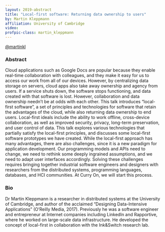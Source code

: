 ```yaml
---
layout: 2019-abstract
title: "Local-first software: Returning data ownership to users"
by: Martin Kleppmann
affiliation: University of Cambridge
video: 
profpic-class: martin_kleppmann
---
```


[@martinkl](https://twitter.com/martinkl)
<br/>

### Abstract

Cloud applications such as Google Docs are popular because they enable real-time collaboration with colleagues, and they make it easy for us to access our work from all of our devices. However, by centralizing data storage on servers, cloud apps also take away ownership and agency from users. If a service shuts down, the software stops functioning, and data created with that software is lost. However, collaboration and data ownership needn’t be at odds with each other. This talk introduces “local-first software”, a set of principles and technologies for software that retain the advantages of the cloud, while also returning data ownership to end users. Local-first ideals include the ability to work offline, cross-device collaboration, as well as improved security, privacy, long-term preservation, and user control of data. This talk explores various technologies that partially satisfy the local-first principles, and discusses some local-first software prototypes we have created. While the local-first approach has many advantages, there are also challenges, since it is a new paradigm for application development. Our programming models and APIs need to change, we need to rethink some deeply ingrained assumptions, and we need to adapt user interfaces accordingly. Solving these challenges requires bringing together industrial software engineers and designers with researchers from the distributed systems, programming languages, databases, and HCI communities. At Curry On, we will start this process.

### Bio

Dr Martin Kleppmann is a researcher in distributed systems at the University of Cambridge, and author of the acclaimed “Designing Data-Intensive Applications” (O’Reilly Media, 2017). Previously he was a software engineer and entrepreneur at Internet companies including LinkedIn and Rapportive, where he worked on large-scale data infrastructure. He developed the concept of local-first in collaboration with the Ink&amp;Switch research lab.

